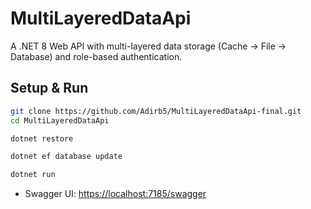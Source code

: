 # MultiLayeredDataApi

A .NET 8 Web API with multi-layered data storage (Cache → File → Database) and role-based authentication.

## Setup & Run

```bash
git clone https://github.com/Adirb5/MultiLayeredDataApi-final.git
cd MultiLayeredDataApi

dotnet restore

dotnet ef database update

dotnet run
```

- Swagger UI: [https://localhost:7185/swagger](https://localhost:7185/swagger)


